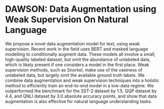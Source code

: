 # DAWSON: Data Augmentation using Weak Supervision On Natural Language

We propose a novel data augmentation model for text, using weak supervision. Recent work in the field uses BERT and masked language modelling to conditionally augment data. These models all involve a small, high-quality labeled dataset, but omit the abundance of unlabeled data, which is likely present if one considers a model in the first place. Weak supervision methods, such as Snorkel, make use of the vastness of unlabeled data, but largely omit the available ground truth labels. We combine data augmentation and weak supervision techniques into a holistic method to efficiently train an end-to-end model in a low-data regime. We outperformed the benchmark for the SST-2 dataset by 1.5, QQP dataset by 4.4, and QNLI dataset by 3.0 absolute accuracy points, and show that data augmentation is also effective for natural language understanding tasks.
